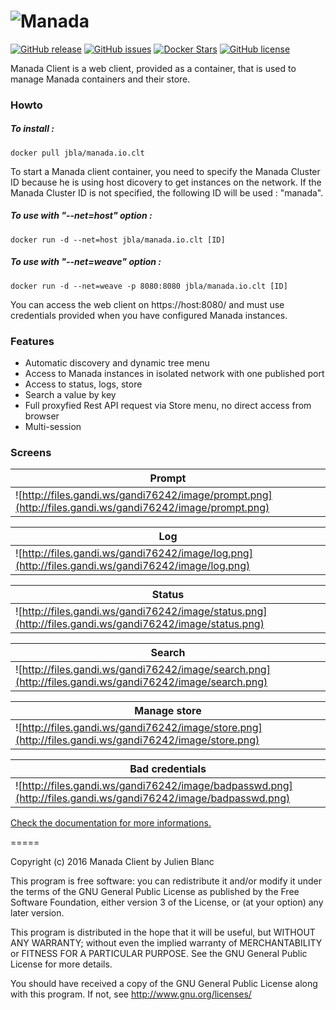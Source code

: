 ![Manada](http://files.gandi.ws/gandi76242/image/logo_full.png)
=====
[![GitHub release](https://img.shields.io/github/release/j8la/manada-client.svg)](https://github.com/j8la/manada-client) [![GitHub issues](https://img.shields.io/github/issues/j8la/manada-client.svg)](https://github.com/j8la/manada-client/issues) [![Docker Stars](https://img.shields.io/docker/pulls/jbla/manada.io.clt.svg)](https://hub.docker.com/r/jbla/manada.io.clt/) [![GitHub license](https://img.shields.io/badge/license-AGPL-red.svg)](https://raw.githubusercontent.com/j8la/manada-client/master/LICENSE)

Manada Client is a web client, provided as a container, that is used to manage Manada containers and their store.

### Howto

##### To install :
```
docker pull jbla/manada.io.clt
```

To start a Manada client container, you need to specify the Manada Cluster ID because he is using host dicovery to get instances on the network. If the Manada Cluster ID is not specified, the following ID will be used : "manada".

##### To use with "--net=host" option :
```
docker run -d --net=host jbla/manada.io.clt [ID]
```

##### To use with "--net=weave" option :
```
docker run -d --net=weave -p 8080:8080 jbla/manada.io.clt [ID]
```

You can access the web client on https://host:8080/ and must use credentials provided when you have configured Manada instances.

### Features
- Automatic discovery and dynamic tree menu
- Access to Manada instances in isolated network with one published port
- Access to status, logs, store
- Search a value by key
- Full proxyfied Rest API request via Store menu, no direct access from browser
- Multi-session

### Screens
Prompt | 
-------|
![http://files.gandi.ws/gandi76242/image/prompt.png](http://files.gandi.ws/gandi76242/image/prompt.png) |

Log |
----|
![http://files.gandi.ws/gandi76242/image/log.png](http://files.gandi.ws/gandi76242/image/log.png) |

Status |
-------|
![http://files.gandi.ws/gandi76242/image/status.png](http://files.gandi.ws/gandi76242/image/status.png) |

Search |
-------|
![http://files.gandi.ws/gandi76242/image/search.png](http://files.gandi.ws/gandi76242/image/search.png) |

Manage store |
-------------|
![http://files.gandi.ws/gandi76242/image/store.png](http://files.gandi.ws/gandi76242/image/store.png) |

Bad credentials |
----------------|
![http://files.gandi.ws/gandi76242/image/badpasswd.png](http://files.gandi.ws/gandi76242/image/badpasswd.png) |

[Check the documentation for more informations.](https://github.com/j8la/manada/wiki)

=====

Copyright (c) 2016 Manada Client by Julien Blanc

This program is free software: you can redistribute it and/or modify it under the terms of the GNU General Public License as published by the Free Software Foundation, either version 3 of the License, or (at your option) any later version.

This program is distributed in the hope that it will be useful, but WITHOUT ANY WARRANTY; without even the implied warranty of MERCHANTABILITY or FITNESS FOR A PARTICULAR PURPOSE. See the GNU General Public License for more details.

You should have received a copy of the GNU General Public License along with this program. If not, see http://www.gnu.org/licenses/
